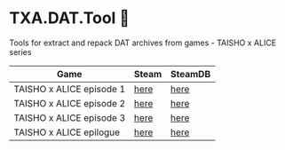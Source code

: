 # TXA.DAT.Tool :see_no_evil:
Tools for extract and repack DAT archives from games - TAISHO x ALICE series

| Game   | Steam   | SteamDB   |
|---      |---    |---    |
| TAISHO x ALICE episode 1 | [here](https://store.steampowered.com/app/1056570) | [here](https://steamdb.info/app/1056570)
| TAISHO x ALICE episode 2 | [here](https://store.steampowered.com/app/1336060) | [here](https://steamdb.info/app/1336060)
| TAISHO x ALICE episode 3 | [here](https://store.steampowered.com/app/1515890) | [here](https://steamdb.info/app/1515890)
| TAISHO x ALICE epilogue | [here](https://store.steampowered.com/app/1596540) | [here](https://steamdb.info/app/1596540)